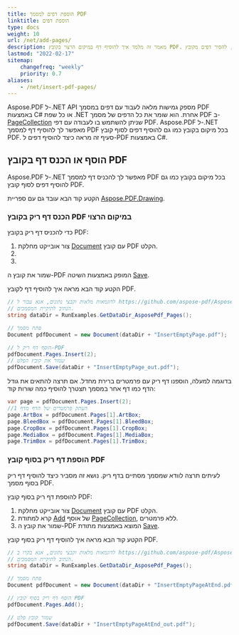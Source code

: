 ```yaml
---
title: הוספת דפים למסמך PDF
linktitle: הוספת דפים
type: docs
weight: 10
url: /net/add-pages/
description: מאמר זה מלמד איך להוסיף דף במיקום הרצוי בקובץ PDF. למד כיצד להזיז, להסיר דפים מקובץ PDF באמצעות C#.
lastmod: "2022-02-17"
sitemap:
    changefreq: "weekly"
    priority: 0.7
aliases:
    - /net/insert-pdf-pages/
---
```

<script type="application/ld+json">
{
    "@context": "https://schema.org",
    "@type": "TechArticle",
    "headline": "הוספת דפים ב-PDF עם C#",
    "alternativeHeadline": "כיצד להוסיף דפים במסמך PDF",
    "author": {
        "@type": "Person",
        "name":"Anastasiia Holub",
        "givenName": "Anastasiia",
        "familyName": "Holub",
        "url":"https://www.linkedin.com/in/anastasiia-holub-750430225/"
    },
    "genre": "יצירת מסמכי PDF",
    "keywords": "pdf, c#, הוספת דף pdf, הכנסת דף pdf",
    "wordcount": "302",
    "proficiencyLevel":"מתחיל",
    "publisher": {
        "@type": "Organization",
        "name": "צוות מסמכי Aspose.PDF",
        "url": "https://products.aspose.com/pdf",
        "logo": "https://www.aspose.cloud/templates/aspose/img/products/pdf/aspose_pdf-for-net.svg",
        "alternateName": "Aspose",
        "sameAs": [
            "https://facebook.com/aspose.pdf/",
            "https://twitter.com/asposepdf",
            "https://www.youtube.com/channel/UCmV9sEg_QWYPi6BJJs7ELOg/featured",
            "https://www.linkedin.com/company/aspose",
            "https://stackoverflow.com/questions/tagged/aspose",
            "https://aspose.quora.com/",
            "https://aspose.github.io/"
        ],
        "contactPoint": [
            {
                "@type": "ContactPoint",
                "telephone": "+1 903 306 1676",
                "contactType": "sales",
                "areaServed": "US",
                "availableLanguage": "en"
            },
            {
                "@type": "ContactPoint",
                "telephone": "+44 141 628 8900",
                "contactType": "sales",
                "areaServed": "GB",
                "availableLanguage": "en"
            },
            {
                "@type": "ContactPoint",
                "telephone": "+61 2 8006 6987",
                "contactType": "sales",
                "areaServed": "AU",
                "availableLanguage": "en"
            }
        ]
    },
    "url": "/net/add-pages/",
    "mainEntityOfPage": {
        "@type": "WebPage",
        "@id": "/net/add-pages/"
    },
    "dateModified": "2022-02-04",
    "description": "מאמר זה מלמד איך להוסיף דף במיקום הרצוי בקובץ PDF. למד כיצד להזיז, להסיר דפים מקובץ PDF באמצעות C#."
}
</script>
Aspose.PDF ל-.NET API מספק גמישות מלאה לעבוד עם דפים במסמך PDF באמצעות C# או כל שפת .NET אחרת. הוא שומר את כל הדפים של מסמך PDF ב-[PageCollection](https://reference.aspose.com/pdf/net/aspose.pdf/pagecollection) שניתן להשתמש בו לעבודה עם דפי PDF.
Aspose.PDF ל-.NET מאפשר לך להוסיף דף למסמך PDF בכל מיקום בקובץ כמו גם להוסיף דפים לסוף קובץ PDF.
סעיף זה מראה כיצד להוסיף דפים ל-PDF באמצעות C#.

## הוסף או הכנס דף בקובץ PDF

Aspose.PDF ל-.NET מאפשר לך להכניס דף למסמך PDF בכל מיקום בקובץ כמו גם להוסיף דפים לסוף קובץ PDF.

הקטע קוד הבא עובד גם עם ספריית [Aspose.PDF.Drawing](/pdf/net/drawing/).

### הכנס דף ריק בקובץ PDF במיקום הרצוי

כדי להכניס דף ריק בקובץ PDF:

1. צור אובייקט מחלקת [Document](https://reference.aspose.com/pdf/net/aspose.pdf/document) עם קובץ PDF הקלט.
1.
1.
שמור את קובץ ה-PDF המופק באמצעות השיטה [Save](https://reference.aspose.com/pdf/net/aspose.pdf.document/save/methods/4).

הקטע קוד הבא מראה איך להוסיף דף לקובץ PDF.

```cs
// לדוגמאות מלאות וקבצי נתונים, אנא עבור ל https://github.com/aspose-pdf/Aspose.PDF-for-.NET
// הנתיב לתיקיית המסמכים.
string dataDir = RunExamples.GetDataDir_AsposePdf_Pages();

// פתח מסמך
Document pdfDocument = new Document(dataDir + "InsertEmptyPage.pdf");

// הוסף דף ריק ל-PDF
pdfDocument.Pages.Insert(2);
// שמור את קובץ הפלט
pdfDocument.Save(dataDir + "InsertEmptyPage_out.pdf");
```

בדוגמה למעלה, הוספנו דף ריק עם פרמטרים ברירת מחדל. אם תרצה להתאים את גודל הדף כמו דף אחר במסמך תצטרך להוסיף
כמה שורות קוד:

```cs
var page = pdfDocument.Pages.Insert(2);
//העתק פרמטרים של הדף מדף 1
page.ArtBox = pdfDocument.Pages[1].ArtBox;
page.BleedBox = pdfDocument.Pages[1].BleedBox;
page.CropBox = pdfDocument.Pages[1].CropBox;
page.MediaBox = pdfDocument.Pages[1].MediaBox;
page.TrimBox = pdfDocument.Pages[1].TrimBox;
```
### הוספת דף ריק בסוף קובץ PDF

לעיתים תרצה לוודא שמסמך מסתיים בדף ריק. נושא זה מסביר כיצד להוסיף דף ריק בסוף מסמך PDF.

להוספת דף ריק בסוף קובץ PDF:

1. צור אובייקט מחלקת [Document](https://reference.aspose.com/pdf/net/aspose.pdf/document) עם קובץ PDF הקלט.
1. קרא למתודת [Add](https://reference.aspose.com/pdf/net/aspose.pdf.pagecollection/add/methods/1) של אוסף [PageCollection](https://reference.aspose.com/pdf/net/aspose.pdf/pagecollection), ללא פרמטרים.
1. שמור את קובץ ה-PDF המוצא באמצעות מתודת [Save](https://reference.aspose.com/pdf/net/aspose.pdf.document/save/methods/4).

הקטע קוד הבא מראה איך להוסיף דף ריק בסוף קובץ PDF.

```cs
// לדוגמאות מלאות וקבצי נתונים, אנא בקרו ב https://github.com/aspose-pdf/Aspose.PDF-for-.NET
// הנתיב לתיקיית המסמכים.
string dataDir = RunExamples.GetDataDir_AsposePdf_Pages();

// פתח מסמך
Document pdfDocument = new Document(dataDir + "InsertEmptyPageAtEnd.pdf");

// הוסף דף ריק בסוף קובץ PDF
pdfDocument.Pages.Add();

// שמור קובץ פלט
pdfDocument.Save(dataDir + "InsertEmptyPageAtEnd_out.pdf");
```

<script type="application/ld+json">
{
    "@context": "http://schema.org",
    "@type": "SoftwareApplication",
    "name": "ספריית Aspose.PDF עבור .NET",
    "image": "https://www.aspose.cloud/templates/aspose/img/products/pdf/aspose_pdf-for-net.svg",
    "url": "https://www.aspose.com/",
    "publisher": {
        "@type": "Organization",
        "name": "Aspose.PDF",
        "url": "https://products.aspose.com/pdf",
        "logo": "https://www.aspose.cloud/templates/aspose/img/products/pdf/aspose_pdf-for-net.svg",
        "alternateName": "Aspose",
        "sameAs": [
            "https://facebook.com/aspose.pdf/",
            "https://twitter.com/asposepdf",
            "https://www.youtube.com/channel/UCmV9sEg_QWYPi6BJJs7ELOg/featured",
            "https://www.linkedin.com/company/aspose",
            "https://stackoverflow.com/questions/tagged/aspose",
            "https://aspose.quora.com/",
            "https://aspose.github.io/"
        ],
        "contactPoint": [
            {
                "@type": "ContactPoint",
                "telephone": "+1 903 306 1676",
                "contactType": "מכירות",
                "areaServed": "US",
                "availableLanguage": "אנגלית"
            },
            {
                "@type": "ContactPoint",
                "telephone": "+44 141 628 8900",
                "contactType": "מכירות",
                "areaServed": "GB",
                "availableLanguage": "אנגלית"
            },
            {
                "@type": "ContactPoint",
                "telephone": "+61 2 8006 6987",
                "contactType": "מכירות",
                "areaServed": "AU",
                "availableLanguage": "אנגלית"
            }
        ]
    },
    "offers": {
        "@type": "Offer",
        "price": "1199",
        "priceCurrency": "USD"
    },
    "applicationCategory": "ספריית עיבוד PDF עבור .NET",
    "downloadUrl": "https://www.nuget.org/packages/Aspose.PDF/",
    "operatingSystem": "Windows, MacOS, Linux",
    "screenshot": "https://docs.aspose.com/pdf/net/create-pdf-document/screenshot.png",
    "softwareVersion": "2022.1",
    "aggregateRating": {
        "@type": "AggregateRating",
        "ratingValue": "5",
        "ratingCount": "16"
    }
}
</script>
```

